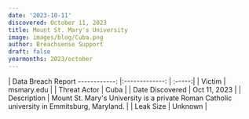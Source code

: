 ```yaml
---
date: '2023-10-11'
discovered: October 11, 2023
title: Mount St. Mary's University
image: images/blog/Cuba.png
author: Breachsense Support
draft: false
yearmonths: 2023/october
---
```



| Data Breach Report
------------:     |:-------------:    | :-----:|
| Victim      | msmary.edu      | 
| Threat Actor      | Cuba      | 
| Date Discovered      | Oct 11, 2023      | 
| Description      | Mount St. Mary's University is a private Roman Catholic university in Emmitsburg, Maryland.      | 
| Leak Size      | Unknown      | 

